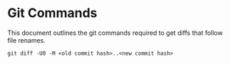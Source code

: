 # Git Commands

This document outlines the git commands required to get diffs that follow file renames.

```
git diff -U0 -M <old commit hash>..<new commit hash>
```

